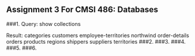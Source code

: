 ## Assignment 3 For CMSI 486: Databases

###1.
Query: show collections

Result:
categories
customers
employee-territories
northwind
order-details
orders
products
regions
shippers
suppliers
territories
###2.
###3.
###4.
###5.
###6.
